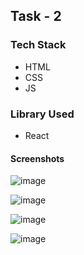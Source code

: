 

## Task - 2

### Tech Stack

  - HTML
  - CSS
  - JS
  
  
### Library Used
  - React
  


#### Screenshots

![image](https://user-images.githubusercontent.com/65822873/188165975-e14da0aa-383b-42f5-a589-25d70256b4e4.png)




![image](https://user-images.githubusercontent.com/65822873/188168089-8ef455cc-a7cc-40fc-a9fe-04b39d99eccf.png)



![image](https://user-images.githubusercontent.com/65822873/188168200-d951f10e-e180-4553-94aa-2c5a737a1555.png)


![image](https://user-images.githubusercontent.com/65822873/188168484-7e1e6430-9659-4fbf-84ac-c5495a8593cc.png)

